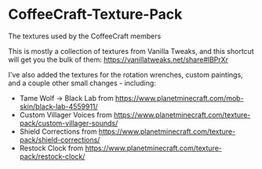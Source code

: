 # CoffeeCraft-Texture-Pack
The textures used by the CoffeeCraft members

This is mostly a collection of textures from Vanilla Tweaks, and this shortcut will get you the bulk of them: <https://vanillatweaks.net/share#lBPrXr>

I've also added the textures for the rotation wrenches, custom paintings, and a couple other small changes - including:

* Tame Wolf -> Black Lab from <https://www.planetminecraft.com/mob-skin/black-lab-4559911/>
* Custom Villager Voices from <https://www.planetminecraft.com/texture-pack/custom-villager-sounds/>
* Shield Corrections from <https://www.planetminecraft.com/texture-pack/shield-corrections/>
* Restock Clock from <https://www.planetminecraft.com/texture-pack/restock-clock/>